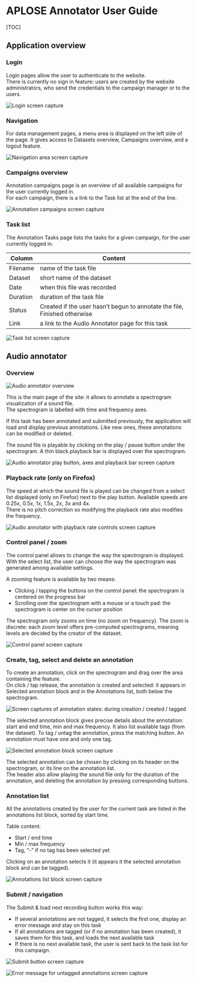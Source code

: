 # APLOSE Annotator User Guide

[TOC]

## Application overview

### Login

Login pages allow the user to authenticate to the website.<br />
There is currently no sign in feature: users are created by the website administrators, who send the credentials to the campaign manager or to the users.

![Login screen capture](images/01_login.png)

### Navigation

For data management pages, a menu area is displayed on the left side of the page. It gives access to Datasets overview, Campaigns overview, and a logout feature.

![Navigation area screen capture](images/02_menu.png)

### Campaigns overview

Annotation campaigns page is an overview of all available campaigns for the user currently logged in.<br />
For each campaign, there is a link to the Task list at the end of the line.

![Annotation campaigns screen capture](images/12_campaigns.png)

### Task list

The Annotation Tasks page lists the tasks for a given campaign, for the user currently logged in.

Column | Content
------ | -------
Filename | name of the task file
Dataset | short name of the dataset
Date | when this file was recorded
Duration | duration of the task file
Status | Created if the user hasn’t begun to annotate the file, Finished otherwise
Link | a link to the Audio Annotator page for this task

![Task list screen capture](images/16_campaign_tasks.png)

## Audio annotator

### Overview

![Audio annotator overview](images/21_annotator_overview.png)

This is the main page of the site: it allows to annotate a spectrogram visualization of a sound file.<br />
The spectrogram is labelled with time and frequency axes.

If this task has been annotated and submitted previously, the application will load and display previous annotations. Like new ones, these annotations can be modified or deleted.

The sound file is playable by clicking on the play / pause button under the spectrogram. A thin black playback bar is displayed over the spectrogram.

![Audio annotator play button, axes and playback bar screen capture](images/23_annotator_axes.png)

### Playback rate (only on Firefox)

The speed at which the sound file is played can be changed from a select list displayed (only on Firefox) next to the play button. Available speeds are 0.25x, 0.5x, 1x, 1.5x, 2x, 3x and 4x.<br />
There is no pitch correction so modifying the playback rate also modifies the frequency.

![Audio annotator with playback rate controls screen capture](images/29_annotator_speed.png)

### Control panel / zoom

The control panel allows to change the way the spectrogram is displayed.<br />
With the select list, the user can choose the way the spectrogram was generated among available settings.

A zooming feature is available by two means:

- Clicking / tapping the buttons on the control panel: the spectrogram is centered on the progress bar
- Scrolling over the spectrogram with a mouse or a touch pad: the spectrogram is center on the cursor position

The spectrogram only zooms on time (no zoom on frequency). The zoom is discrete: each zoom level offers pre-computed spectrograms, meaning levels are decided by the creator of the dataset.

![Control panel screen capture](images/22_annotator_resolutions.png)

### Create, tag, select and delete an annotation

To create an annotation, click on the spectrogram and drag over the area containing the feature.<br />
On click / tap release, the annotation is created and selected: it appears in Selected annotation block and in the Annotations list, both below the spectrogram.

![Screen captures of annotation states: during creation / created / tagged](images/24_annotator_annotation.png)

The selected annotation block gives precise details about the annotation: start and end time, min and max frequency. It also list available tags (from the dataset). To tag / untag the annotation, press the matching button. An annotation must have one and only one tag.

![Selected annotation block screen capture](images/25_annotation_selected.png)

The selected annotation can be chosen by clicking on its header on the spectrogram, or its line on the annotation list.<br />
The header also allow playing the sound file only for the duration of the annotation, and deleting the annotation by pressing corresponding buttons.

### Annotation list

All the annotations created by the user for the current task are listed in the annotations list block, sorted by start time.

Table content:

- Start / end time
- Min / max frequency
- Tag, “-” if no tag has been selected yet

Clicking on an annotation selects it (it appears it the selected annotation block and can be tagged).

![Annotations list block screen capture](images/26_annotations_list.png)

### Submit / navigation

The Submit & load next recording button works this way:

- If several annotations are not tagged, it selects the first one, display an error message and stay on this task
- If all annotations are tagged (or if no annotation has been created), it saves them for this task, and loads the next available task
- If there is no next available task, the user is sent back to the task list for this campaign.

![Submit button screen capture](images/27_submit_button.png)

![Error message for untagged annotations screen capture](images/28_submit_error.png)

